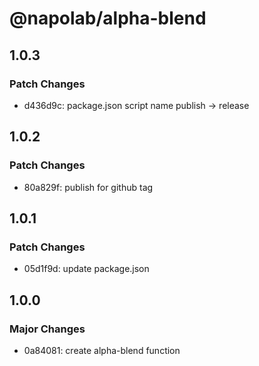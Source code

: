 # @napolab/alpha-blend

## 1.0.3

### Patch Changes

- d436d9c: package.json script name publish -> release

## 1.0.2

### Patch Changes

- 80a829f: publish for github tag

## 1.0.1

### Patch Changes

- 05d1f9d: update package.json

## 1.0.0

### Major Changes

- 0a84081: create alpha-blend function
